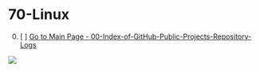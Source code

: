 # 70-Linux

00. [ ] [Go to Main Page - 00-Index-of-GitHub-Public-Projects-Repository-Logs](https://github.com/celik-muhammed/00-Index-of-GitHub-Public-Projects-Repository-Logs)

[<img src="https://assets.ubuntu.com/v1/cc376f8c-AI-models.svg"/>](https://ubuntu.com/ai)
